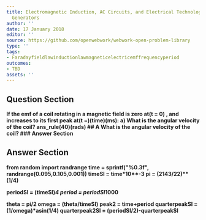```yaml
---
title: Electromagnetic Induction, AC Circuits, and Electrical Technologies - Electric
  Generators
author: ''
date: 17 January 2018
editor: ''
source: https://github.com/openwebwork/webwork-open-problem-library
type: ''
tags:
- Faradayfieldlawinductionlawmagneticelectricemffrequencyperiod
outcomes:
- TBD
assets: ''
---
```


## Question Section 

<b>
If the emf of a coil rotating in a magnetic field is zero at(t = 0) , and increases to its first peak at(t =)(time)(ms):
a) What is the angular velocity of the coil?
ans_rule(40)(rads)
## A
What is the angular velocity of the coil?
### Answer Section


## Answer Section

from random import randrange
time = sprintf("%0.3f", randrange(0.095,0.105,0.001))
timeSI = time*10**-3
pi = (2143/22)**(1/4)

periodSI = (timeSI)*4
period = periodSI*1000

theta = pi/2
omega = (theta/timeSI)
peak2 = time+period
quarterpeakSI = (1/omega)*asin(1/4)
quarterpeak2SI = (periodSI/2)-quarterpeakSI